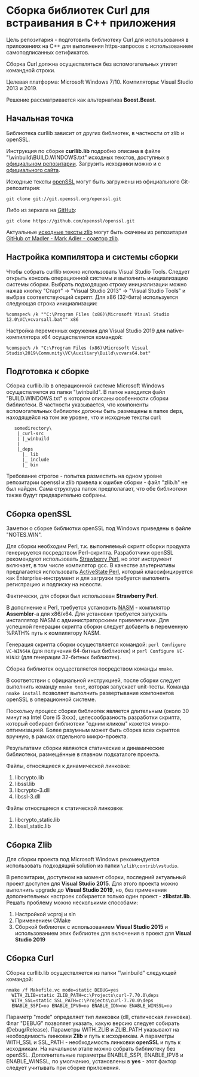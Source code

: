 # Сборка библиотек Curl для встраивания в C++ приложения

Цель репозитария - подготовить библиотеку Curl для использования в приложениях на C++ для выполнения https-запросов с использованием самоподписанных сетификатов.

Сборка Curl должна осуществляться без вспомогательных утилит командной строки.

Целевая платформа: Microsoft Windows 7/10. Компиляторы: Visual Studio 2013 и 2019.

Решение рассматривается как альтернатива **Boost.Beast**.

## Начальная точка

Библиотека curllib зависит от других библиотек, в частности от zlib и openSSL.

Инструкция по сборке **curllib.lib** подробно описана в файле "\winbuild\BUILD.WINDOWS.txt" исходных текстов, доступных в [официальном репозитарии](https://github.com/curl/curl). Загрузить исходники можно и с [официального сайта](https://curl.haxx.se/download.html).

Исходные тексты [openSSL](https://www.openssl.org/source/) могут быть загружены из официального Git-репозитария:

```
git clone git://git.openssl.org/openssl.git
```

Либо из зеркала на [GitHub](https://github.com/):

```
git clone https://github.com/openssl/openssl.git
```

Актуальные [исходные тексты zlib](http://www.zlib.net/) могут быть скачены из репозитария [GitHub от Madler - Mark Adler - соавтор zlib](https://github.com/madler/zlib).

## Настройка компилятора и системы сборки

Чтобы собрать curllib можно использовать Visual Studio Tools. Следует открыть консоль операционной системы и выполнить инициализацию системы сборки. Выбрать подходящую строку инициализации можно нажав кнопку "Старт" -> "Visual Studio 2013" -> "Visual Studio Tools" и выбрав соответствующий скрипт. Для x86 (32-бита) используется следующая строка инициализации:

```
%comspec% /k ""C:\Program Files (x86)\Microsoft Visual Studio 12.0\VC\vcvarsall.bat"" x86
```

Настройка переменных окружения для Visual Studio 2019 для native-компилятора x64 осуществляется командой:

```
%comspec% /k "C:\Program Files (x86)\Microsoft Visual Studio\2019\Community\VC\Auxiliary\Build\vcvars64.bat"
```

## Подготовка к сборке

Сборка curllib.lib в операционной системе Microsoft Windows осуществляется из папки "\winbuild\". В папке находится файл "BUILD.WINDOWS.txt" в котором описаны особенности сборки библиотеки. В частности указывается, что компоненты вспомогательных библиотек должны быть размещены в папке deps, находящейся на том же уровне, что и исходные тексты curl:

```
   somedirectory\
    |_curl-src
    | |_winbuild
    |
    |_deps
      |_ lib
      |_ include
      |_ bin
```

Требование строгое - попытка разместить на одном уровне репозитарии openssl и zlib привела к ошибке сборки - файл "zlib.h" не был найден. Сама структура папок предполагает, что обе библиотеки также будут предварительно собраны.

## Сборка openSSL

Заметки о сборке библиотки openSSL под Windows приведены в файле "NOTES.WIN".

Для сборки необходим Perl, т.к. выполняемый скрипт сборки продукта генерируется посредством Perl-скрипта. Разработчики openSSL рекомендуют использовать [Strawberry Perl](http://strawberryperl.com/), но этот инструмент включает, в том числе компилятор gcc. В качестве альтернативы предлагается использовать [ActiveState Perl](https://www.activestate.com/ActivePerl), который классифицируется как Enterprise-инструмент и для загрузки требуется выполнить регистрацию и подписку на новости.

Фактически, для сборки был использован **Strawberry Perl**.

В дополнение к Perl, требуется установить [NASM](https://www.nasm.us/) - компилятор **Assembler**-а для x86/x64. Для установки требуется запускать инсталлятор NASM с администраторскими привелегиями. Для успешной генерации скрипта сборки следует добавить в переменную %PATH% путь к компилятору NASM.

Генерация скрипта сборки осуществляется командой: `perl Configure VC-WIN64A` (для получения 64-битных библиотек) и `perl Configure VC-WIN32` (для генерации 32-битных библиотек).

Сборка библиотек осуществляется посредством команды `nmake`.

В соответствии с официальной инструкцией, после сборки следует выполнить команду `nmake test`, которая запускает unit-тесты. Команда `nmake install` позволяет выполнить развертывание компонентов openSSL в операционной системе.

Поскольку процесс сборки библиотек является длительным (около 30 минут на Intel Core i5 3xxx), целесообразность разработки скрипта, который собирает библиотеки "одним кликом" кажется микро-оптимизацией. Более разумным может быть сборка всех скриптов вручную, в рамках отдельного микро-проекта.

Результатами сборки являются статические и динамические библиотеки, размещённые в главном подкаталоге проекта.

Файлы, относящиеся к динамической линковке:

1. libcrypto.lib
2. libssl.lib
3. libcrypto-3.dll
4. libssl-3.dll

Файлы относящиеся к статической линковке:

1. libcrypto_static.lib
2. libssl_static.lib

## Сборка Zlib

Для сборки проекта под Microsoft Windows рекомендуется использовать подходящий solution из папки `\zlib\contrib\vstudio`.

В репозитарии, доступном на момент сборки, последний актуальный проект доступен для **Visual Studio 2015**. Для этого проекта можно выполнить upgrade до **Visual Studio 2019**, но, без применения дополнительных настроек собирается только один проект - **zlibstat.lib**. Решать проблему можно несколькими способами:

1. Настройкой vcproj и sln
2. Применением CMake
3. Сборкой библиотек с использованием **Visual Studio 2015** и использованием этих библиотек для включения в проект для **Visual Studio 2019**

## Сборка Curl

Сборка curllib.lib осуществляется из папки "\winbuild\" следующей командой:

```
nmake /f Makefile.vc mode=static DEBUG=yes 
  WITH_ZLIB=static ZLIB_PATH=c:\Projects\curl-7.70.0\deps 
  WITH_SSL=static SSL_PATH=c:\Projects\curl-7.70.0\deps
  ENABLE_SSPI=no ENABLE_IPV6=no ENABLE_IDN=no ENABLE_WINSSL=no  
```

Параметр "mode" определяет тип линковки (dll, статическая линковка). Флаг "DEBUG" позволяет указать, какую версию следует собирать (Debug/Release). Параметры WITH_ZLIB и ZLIB_PATH указывают на необходимость линковки **Zlib** и путь к исходникам. А параметры WITH_SSL и SSL_PATH - необходимость линковки **openSSL** и путь к исходникам. На начальном этапе можно собрать библиотеку без openSSL. Дополнительные параметры ENABLE_SSPI, ENABLE_IPV6 и ENABLE_WINSSL, по умолчанию, установлены в **yes** - этот фактор следует учитывать при сборке приложения.

